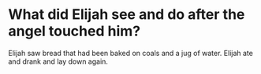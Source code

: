 # What did Elijah see and do after the angel touched him?

Elijah saw bread that had been baked on coals and a jug of water. Elijah ate and drank and lay down again.
